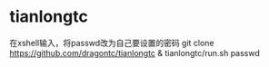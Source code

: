 # tianlongtc

在xshell输入，将passwd改为自己要设置的密码
git clone https://github.com/dragontc/tianlongtc & tianlongtc/run.sh passwd
